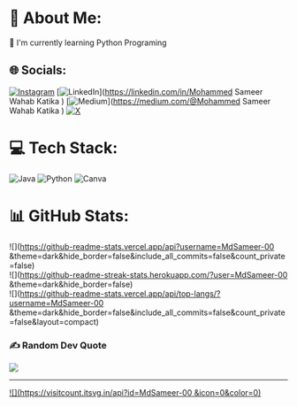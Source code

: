 # 💫 About Me:
🌿 I'm currently learning Python Programing 


## 🌐 Socials:
[![Instagram](https://img.shields.io/badge/Instagram-%23E4405F.svg?logo=Instagram&logoColor=white)](https://instagram.com/its__samxxr) [![LinkedIn](https://img.shields.io/badge/LinkedIn-%230077B5.svg?logo=linkedin&logoColor=white)](https://linkedin.com/in/Mohammed Sameer Wahab Katika ) [![Medium](https://img.shields.io/badge/Medium-12100E?logo=medium&logoColor=white)](https://medium.com/@Mohammed Sameer Wahab Katika ) [![X](https://img.shields.io/badge/X-black.svg?logo=X&logoColor=white)](https://x.com/Md_Sameer_Wahab) 

# 💻 Tech Stack:
![Java](https://img.shields.io/badge/java-%23ED8B00.svg?style=for-the-badge&logo=openjdk&logoColor=white) ![Python](https://img.shields.io/badge/python-3670A0?style=for-the-badge&logo=python&logoColor=ffdd54) ![Canva](https://img.shields.io/badge/Canva-%2300C4CC.svg?style=for-the-badge&logo=Canva&logoColor=white)
# 📊 GitHub Stats:
![](https://github-readme-stats.vercel.app/api?username=MdSameer-00 &theme=dark&hide_border=false&include_all_commits=false&count_private=false)<br/>
![](https://github-readme-streak-stats.herokuapp.com/?user=MdSameer-00 &theme=dark&hide_border=false)<br/>
![](https://github-readme-stats.vercel.app/api/top-langs/?username=MdSameer-00 &theme=dark&hide_border=false&include_all_commits=false&count_private=false&layout=compact)

### ✍️ Random Dev Quote
![](https://quotes-github-readme.vercel.app/api?type=horizontal&theme=radical)

---
[![](https://visitcount.itsvg.in/api?id=MdSameer-00 &icon=0&color=0)](https://visitcount.itsvg.in)

<!-- Proudly created with GPRM ( https://gprm.itsvg.in ) -->

